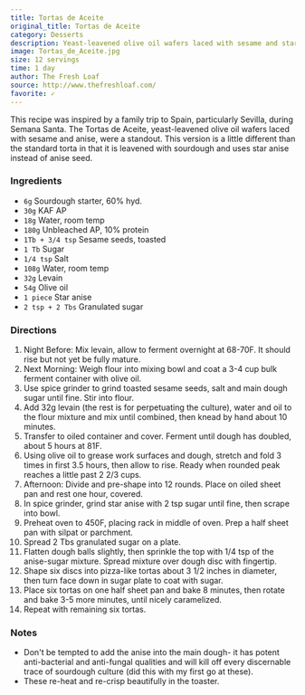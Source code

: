 ```yaml
---
title: Tortas de Aceite
original_title: Tortas de Aceite
category: Desserts
description: Yeast-leavened olive oil wafers laced with sesame and star anise, a delightful Spanish treat.
image: Tortas_de_Aceite.jpg
size: 12 servings
time: 1 day
author: The Fresh Loaf
source: http://www.thefreshloaf.com/
favorite: ✓
---
```


This recipe was inspired by a family trip to Spain, particularly Sevilla, during Semana Santa. The Tortas de Aceite, yeast-leavened olive oil wafers laced with sesame and anise, were a standout. This version is a little different than the standard torta in that it is leavened with sourdough and uses star anise instead of anise seed.

### Ingredients

* `6g` Sourdough starter, 60% hyd.
* `30g` KAF AP
* `18g` Water, room temp
* `180g` Unbleached AP, 10% protein
* `1Tb + 3/4 tsp` Sesame seeds, toasted
* `1 Tb` Sugar
* `1/4 tsp` Salt
* `108g` Water, room temp
* `32g` Levain
* `54g` Olive oil
* `1 piece` Star anise
* `2 tsp + 2 Tbs` Granulated sugar

### Directions

1. Night Before: Mix levain, allow to ferment overnight at 68-70F. It should rise but not yet be fully mature.
2. Next Morning: Weigh flour into mixing bowl and coat a 3-4 cup bulk ferment container with olive oil.
3. Use spice grinder to grind toasted sesame seeds, salt and main dough sugar until fine. Stir into flour.
4. Add 32g levain (the rest is for perpetuating the culture), water and oil to the flour mixture and mix until combined, then knead by hand about 10 minutes.
5. Transfer to oiled container and cover. Ferment until dough has doubled, about 5 hours at 81F.
6. Using olive oil to grease work surfaces and dough, stretch and fold 3 times in first 3.5 hours, then allow to rise. Ready when rounded peak reaches a little past 2 2/3 cups.
7. Afternoon: Divide and pre-shape into 12 rounds. Place on oiled sheet pan and rest one hour, covered.
8. In spice grinder, grind star anise with 2 tsp sugar until fine, then scrape into bowl.
9. Preheat oven to 450F, placing rack in middle of oven. Prep a half sheet pan with silpat or parchment.
10. Spread 2 Tbs granulated sugar on a plate.
11. Flatten dough balls slightly, then sprinkle the top with 1/4 tsp of the anise-sugar mixture. Spread mixture over dough disc with fingertip.
12. Shape six discs into pizza-like tortas about 3 1/2 inches in diameter, then turn face down in sugar plate to coat with sugar.
13. Place six tortas on one half sheet pan and bake 8 minutes, then rotate and bake 3-5 more minutes, until nicely caramelized.
14. Repeat with remaining six tortas.

### Notes

* Don't be tempted to add the anise into the main dough- it has potent anti-bacterial and anti-fungal qualities and will kill off every discernable trace of sourdough culture (did this with my first go at these).
* These re-heat and re-crisp beautifully in the toaster.